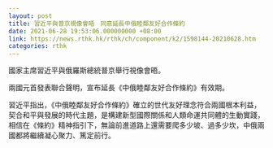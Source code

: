 ```yaml
---
layout: post
title: 習近平與普京視像會晤　同意延長中俄睦鄰友好合作條約
date: 2021-06-28 19:53:06.000000000 +08:00
link: https://news.rthk.hk/rthk/ch/component/k2/1598144-20210628.htm
categories: rthk
---
```


國家主席習近平與俄羅斯總統普京舉行視像會晤。

兩國元首發表聯合聲明，宣布延長《中俄睦鄰友好合作條約》有效期。

習近平指出，《中俄睦鄰友好合作條約》確立的世代友好理念符合兩國根本利益，契合和平與發展的時代主題，是構建新型國際關係和人類命運共同體的生動實踐，相信在《條約》精神指引下，無論前進道路上還需要爬多少坡、過多少坎，中俄兩國都將繼續凝心聚力、篤定前行。
